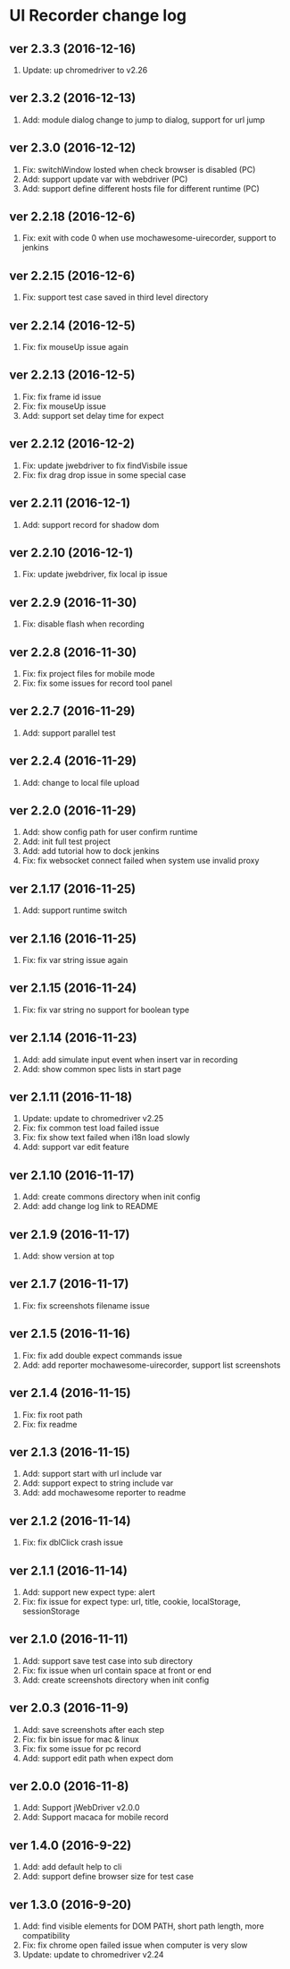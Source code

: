 UI Recorder change log
====================

## ver 2.3.3 (2016-12-16)

1. Update: up chromedriver to v2.26

## ver 2.3.2 (2016-12-13)

1. Add: module dialog change to jump to dialog, support for url jump

## ver 2.3.0 (2016-12-12)

1. Fix: switchWindow losted when check browser is disabled (PC)
2. Add: support update var with webdriver (PC)
2. Add: support define different hosts file for different runtime (PC)

## ver 2.2.18 (2016-12-6)

1. Fix: exit with code 0 when use mochawesome-uirecorder, support to jenkins

## ver 2.2.15 (2016-12-6)

1. Fix: support test case saved in third level directory

## ver 2.2.14 (2016-12-5)

1. Fix: fix mouseUp issue again

## ver 2.2.13 (2016-12-5)

1. Fix: fix frame id issue
2. Fix: fix mouseUp issue
3. Add: support set delay time for expect

## ver 2.2.12 (2016-12-2)

1. Fix: update jwebdriver to fix findVisbile issue
2. Fix: fix drag drop issue in some special case

## ver 2.2.11 (2016-12-1)

1. Add: support record for shadow dom

## ver 2.2.10 (2016-12-1)

1. Fix: update jwebdriver, fix local ip issue

## ver 2.2.9 (2016-11-30)

1. Fix: disable flash when recording

## ver 2.2.8 (2016-11-30)

1. Fix: fix project files for mobile mode
2. Fix: fix some issues for record tool panel

## ver 2.2.7 (2016-11-29)

1. Add: support parallel test

## ver 2.2.4 (2016-11-29)

1. Add: change to local file upload

## ver 2.2.0 (2016-11-29)

1. Add: show config path for user confirm runtime
2. Add: init full test project
3. Add: add tutorial how to dock jenkins
4. Fix: fix websocket connect failed when system use invalid proxy

## ver 2.1.17 (2016-11-25)

1. Add: support runtime switch

## ver 2.1.16 (2016-11-25)

1. Fix: fix var string issue again

## ver 2.1.15 (2016-11-24)

1. Fix: fix var string no support for boolean type

## ver 2.1.14 (2016-11-23)

1. Add: add simulate input event when insert var in recording
2. Add: show common spec lists in start page

## ver 2.1.11 (2016-11-18)

1. Update: update to chromedriver v2.25
2. Fix: fix common test load failed issue
3. Fix: fix show text failed when i18n load slowly
4. Add: support var edit feature

## ver 2.1.10 (2016-11-17)

1. Add: create commons directory when init config
2. Add: add change log link to README

## ver 2.1.9 (2016-11-17)

1. Add: show version at top

## ver 2.1.7 (2016-11-17)

1. Fix: fix screenshots filename issue

## ver 2.1.5 (2016-11-16)

1. Fix: fix add double expect commands issue
2. Add: add reporter mochawesome-uirecorder, support list screenshots

## ver 2.1.4 (2016-11-15)

1. Fix: fix root path
2. Fix: fix readme

## ver 2.1.3 (2016-11-15)

1. Add: support start with url include var
2. Add: support expect to string include var
3. Add: add mochawesome reporter to readme

## ver 2.1.2 (2016-11-14)

1. Fix: fix dblClick crash issue

## ver 2.1.1 (2016-11-14)

1. Add: support new expect type: alert
2. Fix: fix issue for expect type: url, title, cookie, localStorage, sessionStorage

## ver 2.1.0 (2016-11-11)

1. Add: support save test case into sub directory
2. Fix: fix issue when url contain space at front or end
3. Add: create screenshots directory when init config

## ver 2.0.3 (2016-11-9)

1. Add: save screenshots after each step
2. Fix: fix bin issue for mac & linux
3. Fix: fix some issue for pc record
4. Add: support edit path when expect dom

## ver 2.0.0 (2016-11-8)

1. Add: Support jWebDriver v2.0.0
2. Add: Support macaca for mobile record

## ver 1.4.0 (2016-9-22)

1. Add: add default help to cli
2. Add: support define browser size for test case

## ver 1.3.0 (2016-9-20)

1. Add: find visible elements for DOM PATH, short path length, more compatibility
2. Fix: fix chrome open failed issue when computer is very slow
3. Update: update to chromedriver v2.24
